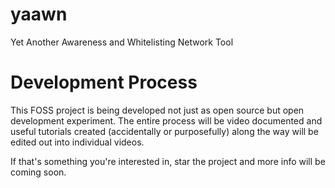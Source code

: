 yaawn
=====

Yet Another Awareness and Whitelisting Network Tool

Development Process
=====

This FOSS project is being developed not just as open source but open development experiment. The entire process will be video documented and useful tutorials created (accidentally or purposefully) along the way will be edited out into individual videos.

If that's something you're interested in, star the project and more info will be coming soon.
